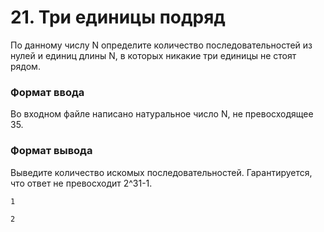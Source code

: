 # 21. Три единицы подряд

По данному числу N определите количество последовательностей из нулей и единиц длины N, в которых никакие три единицы не стоят рядом.

### Формат ввода

Во входном файле написано натуральное число N, не превосходящее 35.

### Формат вывода

Выведите количество искомых последовательностей. Гарантируется, что ответ не превосходит 2^31-1.

```text
1
```

```text
2
```